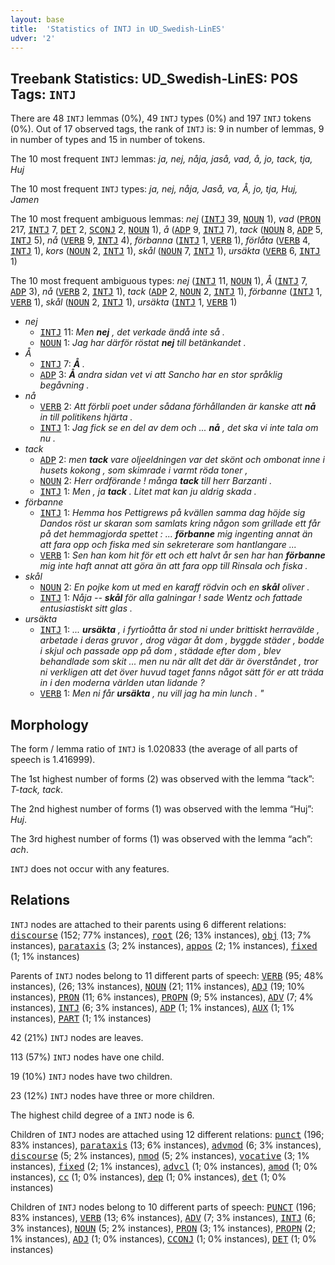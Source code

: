```yaml
---
layout: base
title:  'Statistics of INTJ in UD_Swedish-LinES'
udver: '2'
---
```


## Treebank Statistics: UD_Swedish-LinES: POS Tags: `INTJ`

There are 48 `INTJ` lemmas (0%), 49 `INTJ` types (0%) and 197 `INTJ` tokens (0%).
Out of 17 observed tags, the rank of `INTJ` is: 9 in number of lemmas, 9 in number of types and 15 in number of tokens.

The 10 most frequent `INTJ` lemmas: <em>ja, nej, nåja, jaså, vad, å, jo, tack, tja, Huj</em>

The 10 most frequent `INTJ` types:  <em>ja, nej, nåja, Jaså, va, Å, jo, tja, Huj, Jamen</em>

The 10 most frequent ambiguous lemmas: <em>nej</em> (<tt><a href="sv_lines-pos-INTJ.html">INTJ</a></tt> 39, <tt><a href="sv_lines-pos-NOUN.html">NOUN</a></tt> 1), <em>vad</em> (<tt><a href="sv_lines-pos-PRON.html">PRON</a></tt> 217, <tt><a href="sv_lines-pos-INTJ.html">INTJ</a></tt> 7, <tt><a href="sv_lines-pos-DET.html">DET</a></tt> 2, <tt><a href="sv_lines-pos-SCONJ.html">SCONJ</a></tt> 2, <tt><a href="sv_lines-pos-NOUN.html">NOUN</a></tt> 1), <em>å</em> (<tt><a href="sv_lines-pos-ADP.html">ADP</a></tt> 9, <tt><a href="sv_lines-pos-INTJ.html">INTJ</a></tt> 7), <em>tack</em> (<tt><a href="sv_lines-pos-NOUN.html">NOUN</a></tt> 8, <tt><a href="sv_lines-pos-ADP.html">ADP</a></tt> 5, <tt><a href="sv_lines-pos-INTJ.html">INTJ</a></tt> 5), <em>nå</em> (<tt><a href="sv_lines-pos-VERB.html">VERB</a></tt> 9, <tt><a href="sv_lines-pos-INTJ.html">INTJ</a></tt> 4), <em>förbanna</em> (<tt><a href="sv_lines-pos-INTJ.html">INTJ</a></tt> 1, <tt><a href="sv_lines-pos-VERB.html">VERB</a></tt> 1), <em>förlåta</em> (<tt><a href="sv_lines-pos-VERB.html">VERB</a></tt> 4, <tt><a href="sv_lines-pos-INTJ.html">INTJ</a></tt> 1), <em>kors</em> (<tt><a href="sv_lines-pos-NOUN.html">NOUN</a></tt> 2, <tt><a href="sv_lines-pos-INTJ.html">INTJ</a></tt> 1), <em>skål</em> (<tt><a href="sv_lines-pos-NOUN.html">NOUN</a></tt> 7, <tt><a href="sv_lines-pos-INTJ.html">INTJ</a></tt> 1), <em>ursäkta</em> (<tt><a href="sv_lines-pos-VERB.html">VERB</a></tt> 6, <tt><a href="sv_lines-pos-INTJ.html">INTJ</a></tt> 1)

The 10 most frequent ambiguous types:  <em>nej</em> (<tt><a href="sv_lines-pos-INTJ.html">INTJ</a></tt> 11, <tt><a href="sv_lines-pos-NOUN.html">NOUN</a></tt> 1), <em>Å</em> (<tt><a href="sv_lines-pos-INTJ.html">INTJ</a></tt> 7, <tt><a href="sv_lines-pos-ADP.html">ADP</a></tt> 3), <em>nå</em> (<tt><a href="sv_lines-pos-VERB.html">VERB</a></tt> 2, <tt><a href="sv_lines-pos-INTJ.html">INTJ</a></tt> 1), <em>tack</em> (<tt><a href="sv_lines-pos-ADP.html">ADP</a></tt> 2, <tt><a href="sv_lines-pos-NOUN.html">NOUN</a></tt> 2, <tt><a href="sv_lines-pos-INTJ.html">INTJ</a></tt> 1), <em>förbanne</em> (<tt><a href="sv_lines-pos-INTJ.html">INTJ</a></tt> 1, <tt><a href="sv_lines-pos-VERB.html">VERB</a></tt> 1), <em>skål</em> (<tt><a href="sv_lines-pos-NOUN.html">NOUN</a></tt> 2, <tt><a href="sv_lines-pos-INTJ.html">INTJ</a></tt> 1), <em>ursäkta</em> (<tt><a href="sv_lines-pos-INTJ.html">INTJ</a></tt> 1, <tt><a href="sv_lines-pos-VERB.html">VERB</a></tt> 1)


* <em>nej</em>
  * <tt><a href="sv_lines-pos-INTJ.html">INTJ</a></tt> 11: <em>Men <b>nej</b> , det verkade ändå inte så .</em>
  * <tt><a href="sv_lines-pos-NOUN.html">NOUN</a></tt> 1: <em>Jag har därför röstat <b>nej</b> till betänkandet .</em>
* <em>Å</em>
  * <tt><a href="sv_lines-pos-INTJ.html">INTJ</a></tt> 7: <em><b>Å</b> .</em>
  * <tt><a href="sv_lines-pos-ADP.html">ADP</a></tt> 3: <em><b>Å</b> andra sidan vet vi att Sancho har en stor språklig begåvning .</em>
* <em>nå</em>
  * <tt><a href="sv_lines-pos-VERB.html">VERB</a></tt> 2: <em>Att förbli poet under sådana förhållanden är kanske att <b>nå</b> in till politikens hjärta .</em>
  * <tt><a href="sv_lines-pos-INTJ.html">INTJ</a></tt> 1: <em>Jag fick se en del av dem och ... <b>nå</b> , det ska vi inte tala om nu .</em>
* <em>tack</em>
  * <tt><a href="sv_lines-pos-ADP.html">ADP</a></tt> 2: <em>men <b>tack</b> vare oljeeldningen var det skönt och ombonat inne i husets kokong , som skimrade i varmt röda toner ,</em>
  * <tt><a href="sv_lines-pos-NOUN.html">NOUN</a></tt> 2: <em>Herr ordförande ! många <b>tack</b> till herr Barzanti .</em>
  * <tt><a href="sv_lines-pos-INTJ.html">INTJ</a></tt> 1: <em>Men , ja <b>tack</b> . Litet mat kan ju aldrig skada .</em>
* <em>förbanne</em>
  * <tt><a href="sv_lines-pos-INTJ.html">INTJ</a></tt> 1: <em>Hemma hos Pettigrews på kvällen samma dag höjde sig Dandos röst ur skaran som samlats kring någon som grillade ett får på det hemmagjorda spettet : ... <b>förbanne</b> mig ingenting annat än att fara opp och fiska med sin sekreterare som hantlangare ...</em>
  * <tt><a href="sv_lines-pos-VERB.html">VERB</a></tt> 1: <em>Sen han kom hit för ett och ett halvt år sen har han <b>förbanne</b> mig inte haft annat att göra än att fara opp till Rinsala och fiska .</em>
* <em>skål</em>
  * <tt><a href="sv_lines-pos-NOUN.html">NOUN</a></tt> 2: <em>En pojke kom ut med en karaff rödvin och en <b>skål</b> oliver .</em>
  * <tt><a href="sv_lines-pos-INTJ.html">INTJ</a></tt> 1: <em>Nåja -- <b>skål</b> för alla galningar ! sade Wentz och fattade entusiastiskt sitt glas .</em>
* <em>ursäkta</em>
  * <tt><a href="sv_lines-pos-INTJ.html">INTJ</a></tt> 1: <em>... <b>ursäkta</b> , i fyrtioåtta år stod ni under brittiskt herravälde , arbetade i deras gruvor , drog vägar åt dom , byggde städer , bodde i skjul och passade opp på dom , städade efter dom , blev behandlade som skit ... men nu när allt det där är överståndet , tror ni verkligen att det över huvud taget fanns något sätt för er att träda in i den moderna världen utan lidande ?</em>
  * <tt><a href="sv_lines-pos-VERB.html">VERB</a></tt> 1: <em>Men ni får <b>ursäkta</b> , nu vill jag ha min lunch . "</em>

## Morphology

The form / lemma ratio of `INTJ` is 1.020833 (the average of all parts of speech is 1.416999).

The 1st highest number of forms (2) was observed with the lemma “tack”: <em>T-tack, tack</em>.

The 2nd highest number of forms (1) was observed with the lemma “Huj”: <em>Huj</em>.

The 3rd highest number of forms (1) was observed with the lemma “ach”: <em>ach</em>.

`INTJ` does not occur with any features.


## Relations

`INTJ` nodes are attached to their parents using 6 different relations: <tt><a href="sv_lines-dep-discourse.html">discourse</a></tt> (152; 77% instances), <tt><a href="sv_lines-dep-root.html">root</a></tt> (26; 13% instances), <tt><a href="sv_lines-dep-obj.html">obj</a></tt> (13; 7% instances), <tt><a href="sv_lines-dep-parataxis.html">parataxis</a></tt> (3; 2% instances), <tt><a href="sv_lines-dep-appos.html">appos</a></tt> (2; 1% instances), <tt><a href="sv_lines-dep-fixed.html">fixed</a></tt> (1; 1% instances)

Parents of `INTJ` nodes belong to 11 different parts of speech: <tt><a href="sv_lines-pos-VERB.html">VERB</a></tt> (95; 48% instances),  (26; 13% instances), <tt><a href="sv_lines-pos-NOUN.html">NOUN</a></tt> (21; 11% instances), <tt><a href="sv_lines-pos-ADJ.html">ADJ</a></tt> (19; 10% instances), <tt><a href="sv_lines-pos-PRON.html">PRON</a></tt> (11; 6% instances), <tt><a href="sv_lines-pos-PROPN.html">PROPN</a></tt> (9; 5% instances), <tt><a href="sv_lines-pos-ADV.html">ADV</a></tt> (7; 4% instances), <tt><a href="sv_lines-pos-INTJ.html">INTJ</a></tt> (6; 3% instances), <tt><a href="sv_lines-pos-ADP.html">ADP</a></tt> (1; 1% instances), <tt><a href="sv_lines-pos-AUX.html">AUX</a></tt> (1; 1% instances), <tt><a href="sv_lines-pos-PART.html">PART</a></tt> (1; 1% instances)

42 (21%) `INTJ` nodes are leaves.

113 (57%) `INTJ` nodes have one child.

19 (10%) `INTJ` nodes have two children.

23 (12%) `INTJ` nodes have three or more children.

The highest child degree of a `INTJ` node is 6.

Children of `INTJ` nodes are attached using 12 different relations: <tt><a href="sv_lines-dep-punct.html">punct</a></tt> (196; 83% instances), <tt><a href="sv_lines-dep-parataxis.html">parataxis</a></tt> (13; 6% instances), <tt><a href="sv_lines-dep-advmod.html">advmod</a></tt> (6; 3% instances), <tt><a href="sv_lines-dep-discourse.html">discourse</a></tt> (5; 2% instances), <tt><a href="sv_lines-dep-nmod.html">nmod</a></tt> (5; 2% instances), <tt><a href="sv_lines-dep-vocative.html">vocative</a></tt> (3; 1% instances), <tt><a href="sv_lines-dep-fixed.html">fixed</a></tt> (2; 1% instances), <tt><a href="sv_lines-dep-advcl.html">advcl</a></tt> (1; 0% instances), <tt><a href="sv_lines-dep-amod.html">amod</a></tt> (1; 0% instances), <tt><a href="sv_lines-dep-cc.html">cc</a></tt> (1; 0% instances), <tt><a href="sv_lines-dep-dep.html">dep</a></tt> (1; 0% instances), <tt><a href="sv_lines-dep-det.html">det</a></tt> (1; 0% instances)

Children of `INTJ` nodes belong to 10 different parts of speech: <tt><a href="sv_lines-pos-PUNCT.html">PUNCT</a></tt> (196; 83% instances), <tt><a href="sv_lines-pos-VERB.html">VERB</a></tt> (13; 6% instances), <tt><a href="sv_lines-pos-ADV.html">ADV</a></tt> (7; 3% instances), <tt><a href="sv_lines-pos-INTJ.html">INTJ</a></tt> (6; 3% instances), <tt><a href="sv_lines-pos-NOUN.html">NOUN</a></tt> (5; 2% instances), <tt><a href="sv_lines-pos-PRON.html">PRON</a></tt> (3; 1% instances), <tt><a href="sv_lines-pos-PROPN.html">PROPN</a></tt> (2; 1% instances), <tt><a href="sv_lines-pos-ADJ.html">ADJ</a></tt> (1; 0% instances), <tt><a href="sv_lines-pos-CCONJ.html">CCONJ</a></tt> (1; 0% instances), <tt><a href="sv_lines-pos-DET.html">DET</a></tt> (1; 0% instances)

